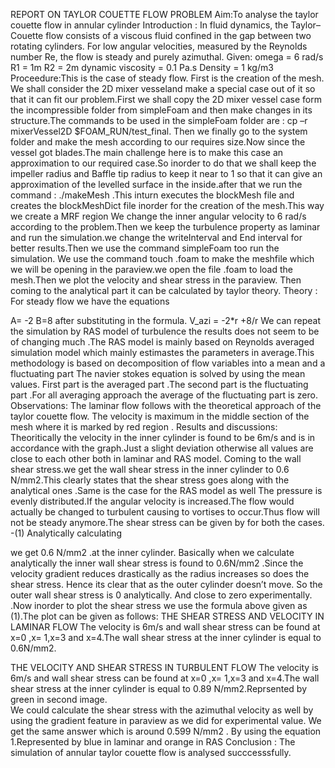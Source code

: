 REPORT ON TAYLOR COUETTE FLOW PROBLEM
Aim:To analyse the taylor couette flow in annular cylinder
Introduction : In fluid dynamics, the Taylor–Couette flow consists of a viscous fluid confined in the gap between two rotating cylinders. For low angular velocities, measured by the Reynolds number Re, the flow is steady and purely azimuthal.
Given:  omega = 6 rad/s R1 = 1m   R2 = 2m  dynamic viscosity = 0.1 Pa.s  Density = 1 kg/m3
Proceedure:This is the case of steady flow. First is the creation of the mesh. We shall consider the 2D mixer vesseland make a special case out of it so that it can  fit our problem.First we shall copy the 2D mixer vessel case form the incompressible folder from simpleFoam and then make changes in its structure.The commands to be used  in the simpleFoam folder are : cp –r  mixerVessel2D  $FOAM_RUN/test_final.
Then we finally go to the system folder and make the mesh according to our requires size.Now since the vessel got blades.The main challenge here is to make this case an approximation to our required case.So  inorder to do that we shall keep the impeller radius and Baffle tip radius to keep it near to 1 so that it can give an approximation of the levelled surface in the inside.after that we run the command  : ./makeMesh .This inturn executes the blockMesh file and creates the blockMeshDict file inorder for the creation of the mesh.This way we create a MRF region We change the  inner angular velocity to 6 rad/s according to the problem.Then we keep the turbulence property as laminar and run the simulation.we change the writeInterval and End interval for better results.Then we use the command simpleFoam too run the simulation.
We use the command touch .foam to make the meshfile which we will be opening in the paraview.we open the file .foam to load the mesh.Then we plot the velocity and shear stress in the paraview. Then coming to the analytical part it can be calculated by taylor theory.
Theory : For steady flow we have the equations
 
A= -2  B=8  after substituting in the formula.
V_azi = -2*r +8/r
We can repeat the simulation by RAS model of turbulence the results does not seem to be of changing much .The RAS model is mainly based on Reynolds averaged simulation model which mainly estimastes the parameters in average.This methodology is based  on decomposition of flow variables into a mean and a fluctuating part The navier stokes equation is solved by using the mean values. 
 First part is the averaged part .The second part is the fluctuating part .For all averaging approach the average of the fluctuating part is zero.
Observations:
The laminar flow follows with the theoretical approach of the taylor couette flow.
The velocity is maximum in the middle section of the mesh where it is marked by red region .
 Results and discussions:
Theoritically the velocity in the inner cylinder is found to be 6m/s and is in accordance with the graph.Just a slight deviation otherwise all values are close to each other both in laminar and RAS model.
Coming to the wall shear stress.we get the wall shear stress in the inner cylinder to 0.6 N/mm2.This clearly states that the shear stress goes along with the analytical ones .Same is the case for the RAS model as well 
The pressure is evenly distributed.If the angular velocity is increased.The flow would actually be changed to turbulent causing to vortises to occur.Thus flow will not be steady anymore.The shear stress can  be given by  for both the cases.
    -(1)
Analytically calculating
   
we get  0.6 N/mm2   .at the inner cylinder.
Basically when we calculate analytically the inner wall shear stress is found to 0.6N/mm2 .Since the velocity gradient reduces drastically as the radius increases so does the shear stress. Hence its clear that as the outer cylinder doesn’t move. So the outer wall shear stress is 0 analytically. And close to zero experimentally.
.Now inorder to plot the shear stress we use the formula above  given as (1).The plot can  be given  as follows:
THE SHEAR STRESS AND  VELOCITY IN LAMINAR FLOW
The velocity is 6m/s and wall shear stress can be found at x=0 ,x= 1,x=3 and x=4.The wall shear stress at the inner cylinder is equal to 0.6N/mm2.
   
THE VELOCITY AND SHEAR STRESS IN TURBULENT  FLOW
The velocity is 6m/s and wall shear stress can be found at x=0  ,x= 1,x=3 and x=4.The wall shear stress at the inner cylinder is equal to 0.89 N/mm2.Reprsented by green in second image.   
We could calculate the  shear stress with the azimuthal velocity as well by using the gradient feature in paraview as we did for experimental value.  We get the same answer  which is around 0.599 N/mm2 . By using the equation 1.Represented by blue in laminar and orange in RAS
Conclusion :
The simulation of annular taylor couette flow is analysed succcesssfully.
